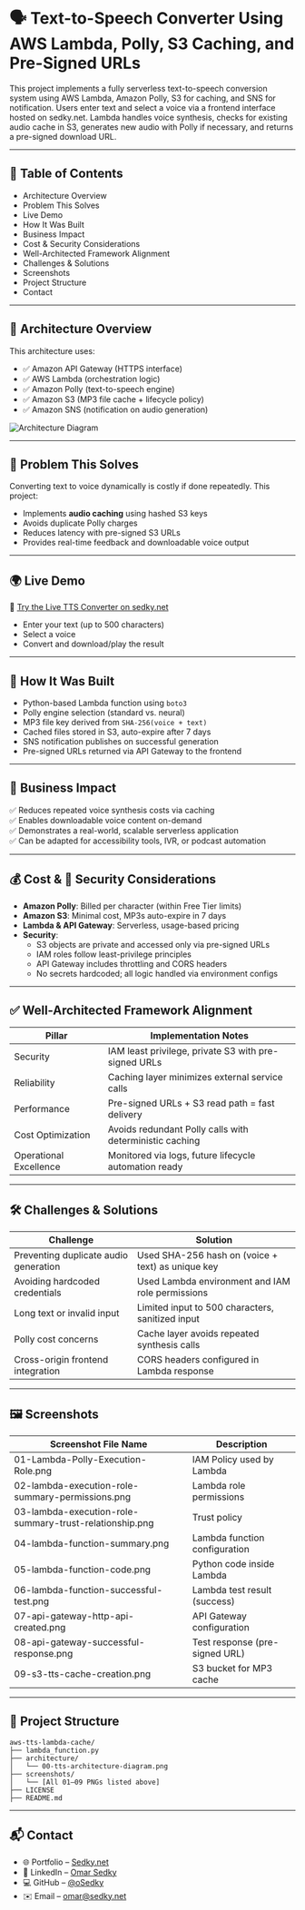 
# 🗣️ Text-to-Speech Converter Using AWS Lambda, Polly, S3 Caching, and Pre-Signed URLs

This project implements a fully serverless text-to-speech conversion system using AWS Lambda, Amazon Polly, S3 for caching, and SNS for notification. Users enter text and select a voice via a frontend interface hosted on sedky.net. Lambda handles voice synthesis, checks for existing audio cache in S3, generates new audio with Polly if necessary, and returns a pre-signed download URL.

---

## 📑 Table of Contents
- Architecture Overview
- Problem This Solves
- Live Demo
- How It Was Built
- Business Impact
- Cost & Security Considerations
- Well-Architected Framework Alignment
- Challenges & Solutions
- Screenshots
- Project Structure
- Contact

---

## 🧭 Architecture Overview

This architecture uses:
- ✅ Amazon API Gateway (HTTPS interface)
- ✅ AWS Lambda (orchestration logic)
- ✅ Amazon Polly (text-to-speech engine)
- ✅ Amazon S3 (MP3 file cache + lifecycle policy)
- ✅ Amazon SNS (notification on audio generation)

![Architecture Diagram](architecture/00-tts-architecture-diagram.png)

---

## 🚩 Problem This Solves

Converting text to voice dynamically is costly if done repeatedly. This project:
- Implements **audio caching** using hashed S3 keys
- Avoids duplicate Polly charges
- Reduces latency with pre-signed S3 URLs
- Provides real-time feedback and downloadable voice output

---

## 🌍 Live Demo

🔗 [Try the Live TTS Converter on sedky.net](https://sedky.net#text-to-speech)

- Enter your text (up to 500 characters)
- Select a voice
- Convert and download/play the result

---

## 🔧 How It Was Built

- Python-based Lambda function using `boto3`
- Polly engine selection (standard vs. neural)
- MP3 file key derived from `SHA-256(voice + text)`
- Cached files stored in S3, auto-expire after 7 days
- SNS notification publishes on successful generation
- Pre-signed URLs returned via API Gateway to the frontend

---

## 💼 Business Impact

✅ Reduces repeated voice synthesis costs via caching  
✅ Enables downloadable voice content on-demand  
✅ Demonstrates a real-world, scalable serverless application  
✅ Can be adapted for accessibility tools, IVR, or podcast automation

---

## 💰 Cost & 🔐 Security Considerations

- **Amazon Polly**: Billed per character (within Free Tier limits)
- **Amazon S3**: Minimal cost, MP3s auto-expire in 7 days
- **Lambda & API Gateway**: Serverless, usage-based pricing
- **Security**:
  - S3 objects are private and accessed only via pre-signed URLs
  - IAM roles follow least-privilege principles
  - API Gateway includes throttling and CORS headers
  - No secrets hardcoded; all logic handled via environment configs

---

## ✅ Well-Architected Framework Alignment

| Pillar               | Implementation Notes                                      |
|----------------------|-----------------------------------------------------------|
| Security             | IAM least privilege, private S3 with pre-signed URLs      |
| Reliability          | Caching layer minimizes external service calls            |
| Performance          | Pre-signed URLs + S3 read path = fast delivery            |
| Cost Optimization    | Avoids redundant Polly calls with deterministic caching   |
| Operational Excellence | Monitored via logs, future lifecycle automation ready   |

---

## 🛠 Challenges & Solutions

| Challenge                                 | Solution                                             |
|------------------------------------------|------------------------------------------------------|
| Preventing duplicate audio generation     | Used SHA-256 hash on (voice + text) as unique key   |
| Avoiding hardcoded credentials            | Used Lambda environment and IAM role permissions    |
| Long text or invalid input                | Limited input to 500 characters, sanitized input    |
| Polly cost concerns                       | Cache layer avoids repeated synthesis calls         |
| Cross-origin frontend integration         | CORS headers configured in Lambda response          |

---

## 🖼 Screenshots

| Screenshot File Name                         | Description                        |
|----------------------------------------------|------------------------------------|
| 01-Lambda-Polly-Execution-Role.png           | IAM Policy used by Lambda          |
| 02-lambda-execution-role-summary-permissions.png | Lambda role permissions         |
| 03-lambda-execution-role-summary-trust-relationship.png | Trust policy                |
| 04-lambda-function-summary.png               | Lambda function configuration      |
| 05-lambda-function-code.png                  | Python code inside Lambda          |
| 06-lambda-function-successful-test.png       | Lambda test result (success)       |
| 07-api-gateway-http-api-created.png          | API Gateway configuration          |
| 08-api-gateway-successful-response.png       | Test response (pre-signed URL)     |
| 09-s3-tts-cache-creation.png                 | S3 bucket for MP3 cache            |

---

## 📁 Project Structure

```
aws-tts-lambda-cache/
├── lambda_function.py
├── architecture/
│   └── 00-tts-architecture-diagram.png
├── screenshots/
│   └── [All 01–09 PNGs listed above]
├── LICENSE
├── README.md
```

---

## 📬 Contact

- 🌐 Portfolio – [Sedky.net](https://sedky.net)
- 💼 LinkedIn – [Omar Sedky](https://linkedin.com/in/omarsedky)
- 💻 GitHub – [@oSedky](https://github.com/oSedky)
- ✉️ Email – omar@sedky.net
